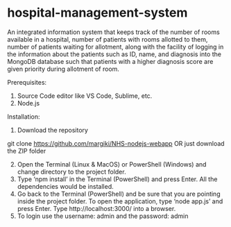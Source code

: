 # hospital-management-system
An integrated information system that keeps track of the number of rooms available in a hospital, number of patients with rooms allotted to them, number of patients waiting for allotment, along with the facility of logging in the information about the patients such as ID, name, and diagnosis into the MongoDB database such that patients with a higher diagnosis score are given priority during allotment of room.

Prerequisites:
1) Source Code editor like VS Code, Sublime, etc.
2) Node.js

Installation:

1) Download the repository

git clone https://github.com/margiki/NHS-nodejs-webapp
OR just download the ZIP folder

2) Open the Terminal (Linux & MacOS) or PowerShell (Windows) and change directory to the project folder.
3)  Type ‘npm install’ in the Terminal (PowerShell) and press Enter. All the dependencies would be installed.
4)  Go back to the Terminal (PowerShell) and be sure that you are pointing inside the project folder. To open the application, type ‘node app.js’ and press Enter.
    Type http://localhost:3000/ into a browser.
5)  To login use the username: admin and the password: admin
    
